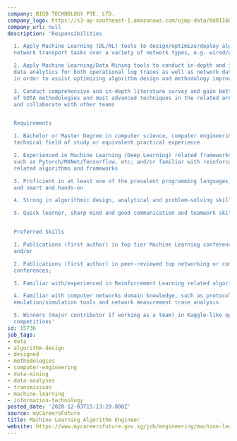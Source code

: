```yaml
---
company: BIGO TECHNOLOGY PTE. LTD.
company_logo: https://s3-ap-southeast-1.amazonaws.com/ojmp-data/0d81168a9b5e75163a1bef7dac07abcb/bigo-technology.jpg
company_url: null
description: 'Responsibilities

  1. Apply Machine Learning (DL/RL) tools to design/optimize/deploy algorithms for
  network transport tasks over a variety of network types, e.g. wired/wireless/3G/4G

  2. Apply Machine Learning/Data Mining tools to conduct in-depth and interpretable
  data analytics for both operational log traces as well as network data measurements,
  in order to assist optimizing algorithm design and methodology improvement

  3. Conduct comprehensive and in-depth literature survey and gain better understanding
  of SOTA methodologies and most advanced techniques in the related area, and support
  and collaborate with other teams


  Requirements

  1. Bachelor or Master Degree in computer science, computer engineering, similar
  technical field of study or equivalent practical experience

  2. Experienced in Machine Learning (Deep Learning) related frameworks and tools
  such as Pytorch/MXNet/Tensorflow, etc; and/or familiar with reinforcement learning
  related algorithms and frameworks

  3. Proficient in at least one of the prevalent programming languages, such as Python/C/C++,
  and smart and hands-on

  4. Strong in algorithmic design, analytical and problem-solving skills

  5. Quick learner, sharp mind and good communication and teamwork skills


  Preferred Skills

  1. Publications (first author) in top tier Machine Learning conference (Journal),
  and/or

  2. Publications (first author) in peer-reviewed top networking or communication
  conferences;

  3. Familiar with/experienced in Reinforcement Learning related algorithms and technology

  4. Familiar with computer networks domain knowledge, such as protocols, network
  emulation/simulation tools and network measurement trace analysis

  5. Winners (major contributor if working as a team) in Kaggle-like open data analytics
  competitions'
id: 15736
job_tags:
- data
- algorithm-design
- designed
- methodologies
- computer-engineering
- data-mining
- data-analyses
- transmission
- machine-learning
- information-technology
posted_date: '2020-12-03T15:13:29.000Z'
source: myCareersFuture
title: Machine Learning Algorithm Engineer
website: https://www.mycareersfuture.gov.sg/job/engineering/machine-learning-algorithm-engineer-bigo-technology-d123f4fe845d3740de99d8ba388b05e0
---
```

